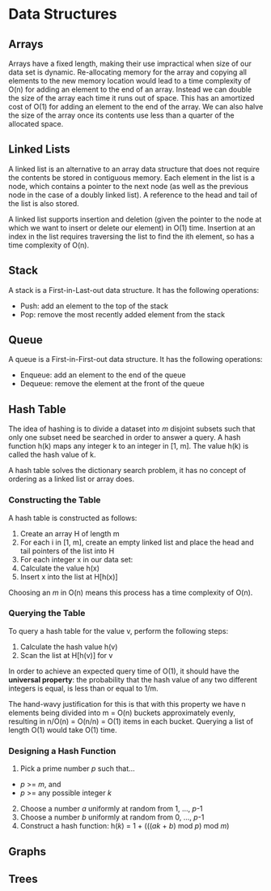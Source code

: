 # Data Structures

## Arrays
Arrays have a fixed length, making their use impractical when size of our data set
is dynamic. Re-allocating memory for the array and copying all elements to the 
new memory location would lead to a time complexity of O(n) for adding an
element to the end of an array. Instead we can double the size of the array each
time it runs out of space. This has an amortized cost of O(1) for adding an element
to the end of the array.
We can also halve the size of the array once its contents use less than a quarter
of the allocated space.


## Linked Lists
A linked list is an alternative to an array data structure that does not require
the contents be stored in contiguous memory. Each element in the list is a node,
which contains a pointer to the next node (as well as the previous node in the 
case of a doubly linked list). A reference to the head and tail of the list is
also stored.

A linked list supports insertion and deletion (given the pointer to the node at
which we want to insert or delete our element) in O(1) time. Insertion at an index
in the list requires traversing the list to find the ith element, so has a time
complexity of O(n).


## Stack
A stack is a First-in-Last-out data structure. It has the following operations:
* Push: add an element to the top of the stack
* Pop: remove the most recently added element from the stack

## Queue
A queue is a First-in-First-out data structure. It has the following operations:
* Enqueue: add an element to the end of the queue
* Dequeue: remove the element at the front of the queue

## Hash Table
The idea of hashing is to divide a dataset into *m* disjoint subsets such that only
one subset need be searched in order to answer a query. A hash function h(k)
maps any integer k to an integer in [1, m]. The value h(k) is called the hash value
of k.

A hash table solves the dictionary search problem, it has no concept of ordering
as a linked list or array does.

### Constructing the Table
A hash table is constructed as follows:
1. Create an array H of length m
2. For each i in [1, m], create an empty linked list and
   place the head and tail pointers of the list into H
3. For each integer x in our data set:
  1. Calculate the value h(x)
  2. Insert x into the list at H[h(x)]

Choosing an *m* in O(n) means this process has a time complexity of O(n).

### Querying the Table
To query a hash table for the value v, perform the following steps:
1. Calculate the hash value h(v)
2. Scan the list at H[h(v)] for v

In order to achieve an expected query time of O(1), it should have 
the **universal property**: the probability that the hash value of 
any two different integers is equal, is less than or equal to 1/m. 

The hand-wavy justification for this is that with this property we have 
n elements being divided into m = O(n) buckets approximately evenly,
resulting in n/O(n) = O(n/n) = O(1) items in each bucket. Querying
a list of length O(1) would take O(1) time.

### Designing a Hash Function
1. Pick a prime number *p* such that... 
  * *p* >= *m*, and 
  * *p* >= any possible integer *k*
2. Choose a number *a* uniformly at random from 1, ..., *p*-1
3. Choose a number *b* uniformly at random from 0, ..., *p*-1
4. Construct a hash function: h(*k*) = 1 + (((*ak* + *b*) mod *p*) mod *m*)


## Graphs

## Trees

